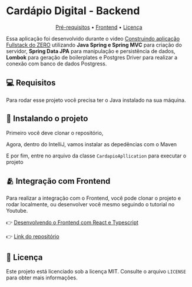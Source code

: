 <h1>Cardápio Digital - Backend</h1>

<p align="center">
  <a href="#pre-requisites">Pré-requisitos</a> •
  <a href="#related">Frontend</a> •
  <a href="#license">Licença</a>
</p>

Essa aplicação foi desenvolvido durante o video [Construindo aplicação Fullstack do ZERO]([https://www.youtube.com/@kipperdev](https://youtu.be/lUVureR5GqI?si=d-fHBagSO6bjX58G)) utilizando **Java Spring e Spring MVC** para criação do servidor, **Spring Data JPA** para manipulação e persistência de dados, **Lombok** para geração de boilerplates e Postgres Driver para realizar a conexão com banco de dados Postgress.
<h2 id="pre-requisites">💻 Requisitos</h2> 

Para rodar esse projeto você precisa ter o Java instalado na sua máquina.

<h2 id="how-to-use"> 🚀 Instalando o projeto</h2>

Primeiro você deve clonar o repositório,


Agora, dentro do IntelliJ, vamos instalar as depedências com o Maven

E por fim, entre no arquivo da classe `CardapioApllication` para executar o projeto

<h2 id="related">🫂 Integração com Frontend</h2>

Para realizar a integração com o Frontend, você pode clonar o projeto e rodar localmente, ou desenvolver você mesmo seguindo o tutorial no Youtube.

👉 [Desenvolvendo o Frontend com React e Typescript](https://www.youtube.com/watch?v=WHruc3_2z68)

👉 [Link do repositório](https://github.com/jonasluis/cardapio-frontend.git)


<h2 id="related">📝 Licença</h2>

Este projeto está licenciado sob a licença MIT. Consulte o arquivo `LICENSE` para obter mais informações.


